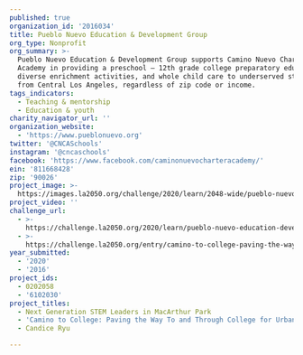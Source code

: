 ```yaml
---
published: true
organization_id: '2016034'
title: Pueblo Nuevo Education & Development Group
org_type: Nonprofit
org_summary: >-
  Pueblo Nuevo Education & Development Group supports Camino Nuevo Charter
  Academy in providing a preschool – 12th grade college preparatory education,
  diverse enrichment activities, and whole child care to underserved students
  from Central Los Angeles, regardless of zip code or income.
tags_indicators:
  - Teaching & mentorship
  - Education & youth
charity_navigator_url: ''
organization_website:
  - 'https://www.pueblonuevo.org'
twitter: '@CNCASchools'
instagram: '@cncaschools'
facebook: 'https://www.facebook.com/caminonuevocharteracademy/'
ein: '811668428'
zip: '90026'
project_image: >-
  https://images.la2050.org/challenge/2020/learn/2048-wide/pueblo-nuevo-education-development-group.jpg
project_video: ''
challenge_url:
  - >-
    https://challenge.la2050.org/2020/learn/pueblo-nuevo-education-development-group/
  - >-
    https://challenge.la2050.org/entry/camino-to-college-paving-the-way-to-and-through-college-for-urban-youth
year_submitted:
  - '2020'
  - '2016'
project_ids:
  - 0202058
  - '6102030'
project_titles:
  - Next Generation STEM Leaders in MacArthur Park
  - 'Camino to College: Paving the Way To and Through College for Urban Youth'
  - Candice Ryu

---
```

